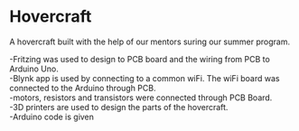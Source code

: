 # Hovercraft
A hovercraft built with the help of our mentors suring our summer program.  
  
-Fritzing was used to design to PCB board and the wiring from PCB to Arduino Uno.  
-Blynk app is used by connecting to a common wiFi. The wiFi board was connected to the Arduino through PCB.  
-motors, resistors and transistors were connected through PCB Board.  
-3D printers are used to design the parts of the hovercraft.    
-Arduino code is given    
